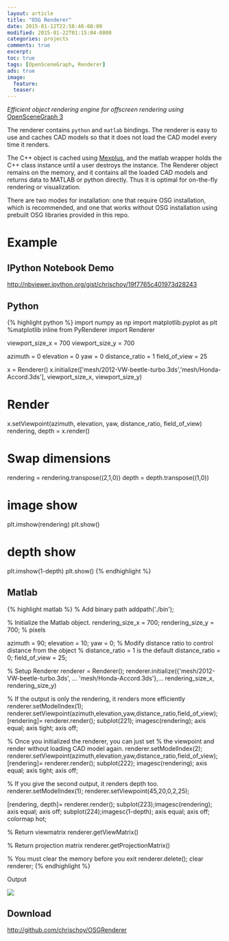 ```yaml
---
layout: article
title: "OSG Renderer"
date: 2015-01-12T22:58:48-08:00
modified: 2015-01-22T01:15:04-0800
categories: projects
comments: true
excerpt:
toc: true
tags: [OpenSceneGraph, Renderer]
ads: true
image:
  feature:
  teaser:
---
```


*Efficient object rendering engine for offscreen rendering using* [OpenSceneGraph 3](https://github.com/openscenegraph/osg)

The renderer contains `python` and `matlab` bindings. The renderer is easy to use and caches CAD models so that it does not load the CAD model every time it renders.

The C++ object is cached using [Mexplus](https://github.com/kyamagu/mexplus), and the matlab wrapper holds the C++ class instance until a user destroys the instance. The Renderer object remains on the memory, and it contains all the loaded CAD models and returns data to MATLAB or python directly. Thus it is optimal for on-the-fly rendering or visualization.

There are two modes for installation: one that require OSG installation, which is recommended, and one that works without OSG installation using prebuilt OSG libraries provided in this repo.

Example
=======

IPython Notebook Demo
---------------------

<http://nbviewer.ipython.org/gist/chrischoy/19f7765c401973d28243>

Python
------

{% highlight python %}
import numpy as np
import matplotlib.pyplot as plt
%matplotlib inline
from PyRenderer import Renderer

viewport_size_x = 700
viewport_size_y = 700

azimuth = 0
elevation = 0
yaw = 0
distance_ratio = 1
field_of_view = 25

x = Renderer()
x.initialize(['mesh/2012-VW-beetle-turbo.3ds','mesh/Honda-Accord.3ds'],
              viewport_size_x, viewport_size_y)

# Render 
x.setViewpoint(azimuth, elevation, yaw, distance_ratio, field_of_view)
rendering, depth = x.render()

# Swap dimensions
rendering = rendering.transpose((2,1,0))
depth = depth.transpose((1,0))

# image show
plt.imshow(rendering)
plt.show()

# depth show
plt.imshow(1-depth)
plt.show()
{% endhighlight %}

Matlab
-----

{% highlight matlab %}
% Add binary path
addpath('./bin');

% Initialize the Matlab object.
rendering_size_x = 700; rendering_size_y = 700; % pixels

azimuth = 90; elevation = 10; yaw = 0;
% Modify distance ratio to control distance from the object
% distance_ratio = 1 is the default
distance_ratio = 0; field_of_view = 25; 

% Setup Renderer
renderer = Renderer();
renderer.initialize({'mesh/2012-VW-beetle-turbo.3ds', ...
        'mesh/Honda-Accord.3ds'},...
        rendering_size_x, rendering_size_y)

% If the output is only the rendering, it renders more efficiently
renderer.setModelIndex(1);
renderer.setViewpoint(azimuth,elevation,yaw,distance_ratio,field_of_view);
[rendering]= renderer.render();
subplot(221);
imagesc(rendering); axis equal; axis tight; axis off;


% Once you initialized the renderer, you can just set 
% the viewpoint and render without loading CAD model again.
renderer.setModelIndex(2);
renderer.setViewpoint(azimuth,elevation,yaw,distance_ratio,field_of_view);
[rendering]= renderer.render();
subplot(222);
imagesc(rendering); axis equal; axis tight; axis off;



% If you give the second output, it renders depth too.
renderer.setModelIndex(1);
renderer.setViewpoint(45,20,0,2,25);

[rendering, depth]= renderer.render();
subplot(223);imagesc(rendering); axis equal; axis off;
subplot(224);imagesc(1-depth); axis equal; axis off; colormap hot;

% Return viewmatrix
renderer.getViewMatrix()

% Return projection matrix
renderer.getProjectionMatrix()

% You must clear the memory before you exit
renderer.delete(); clear renderer;
{% endhighlight %}

Output 

![](https://dl.dropboxusercontent.com/u/57360783/MatlabRenderer/rendering_with_depth.png)


Download
-------

<http://github.com/chrischoy/OSGRenderer>

